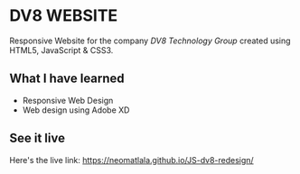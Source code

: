 # DV8 WEBSITE

Responsive Website for the company *DV8 Technology Group* created using HTML5, JavaScript & CSS3.


## What I have learned
- Responsive Web Design
- Web design using Adobe XD


## See it live
Here's the live link: https://neomatlala.github.io/JS-dv8-redesign/